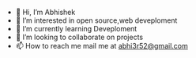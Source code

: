 - 👋 Hi, I’m Abhishek
- 👀 I’m interested in open source,web deveploment
- 🌱 I’m currently learning Deveploment
- 💞️ I’m looking to collaborate on projects
- 📫 How to reach me  mail me at abhi3r52@gmail.com

<!---
ABHIS2607/ABHIS2607 is a ✨ special ✨ repository because its `README.md` (this file) appears on your GitHub profile.
You can click the Preview link to take a look at your changes.
--->
